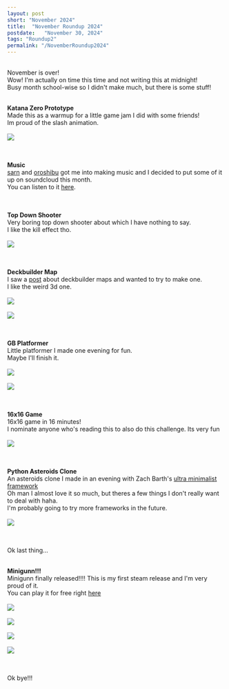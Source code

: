 ```yaml
---
layout: post
short: "November 2024"
title:  "November Roundup 2024"
postdate:   "November 30, 2024"
tags: "Roundup2"
permalink: "/NovemberRoundup2024"
---
```


<br>November is over! <br>
Wow! I'm actually on time this time and not writing this at midnight! <br>
Busy month school-wise so I didn't make much, but there is some stuff! <br><br>


**Katana Zero Prototype**<br>
Made this as a warmup for a little game jam I did with some friends! <br> Im proud of the slash animation.
<br><br><img class="blogImg" src="/assets/blog/Nov2024/zero.gif" /><br><br>
<br>

**Music**<br>
[sarn](https://saturnyoshi.itch.io/) and [oroshibu](https://oroshibu.itch.io/) got me into making music and I decided to put some of it up on soundcloud this month. <br> You can listen to it [here](https://soundcloud.com/808093).
<br><br>
<br>

**Top Down Shooter**<br>
Very boring top down shooter about which I have nothing to say. <br> I like the kill effect tho.
<br><br><img class="blogImg" src="/assets/blog/Nov2024/rogue.gif" /><br><br>
<br>

**Deckbuilder Map**<br>
I saw a [post](https://cdn.discordapp.com/attachments/979634396376211466/1312546626178646117/image.png?ex=674ce3cd&is=674b924d&hm=10d2abf31308b7b8722afba5d44d05b5ef25e95a0122e90c78ffc818804c5487&) about deckbuilder maps and wanted to try to make one. <br> I like the weird 3d one.
<br><br><img class="blogImg" src="/assets/blog/Nov2024/map1.gif" />
<br><br><img class="blogImg" src="/assets/blog/Nov2024/map2.gif" /><br><br>
<br>

**GB Platformer**<br>
Little platformer I made one evening for fun.<br>
Maybe I'll finish it.
<br><br><img class="blogImg" src="/assets/blog/Nov2024/gb1.gif" />
<br><br><img class="blogImg" src="/assets/blog/Nov2024/gb2.gif" /><br><br>
<br> 

**16x16 Game**<br>
16x16 game in 16 minutes! <br> I nominate anyone who's reading this to also do this challenge. Its very fun
<br><br><img class="blogImg" src="/assets/blog/Nov2024/mini.gif" /><br><br>
<br>

**Python Asteroids Clone**<br>
An asteroids clone I made in an evening with Zach Barth's [ultra minimalist framework](https://www.trashworldnews.com/ultra-minimalist/) <br>
Oh man I almost love it so much, but theres a few things I don't really want to deal with haha. <br>
I'm probably going to try more frameworks in the future. 
<br><br><img class="blogImg" src="/assets/blog/Nov2024/asteroid.gif" /><br><br>
<br>


Ok last thing... <br><br>

**Minigunn!!!**<br>
Minigunn finally released!!!! This is my first steam release and I'm very proud of it.<br>
You can play it for free right [here](https://store.steampowered.com/app/3035660/Mini_GUNN/)
<br><br><img class="blogImg" src="/assets/blog/May2024/minigunn1.gif" />
<br><br><img class="blogImg" src="/assets/blog/May2024/minigunn2.gif" />
<br><br><img class="blogImg" src="/assets/blog/May2024/minigunn3.gif" />
<br><br><img class="blogImg" src="/assets/blog/May2024/minigunn4.gif" /><br><br>
<br>

Ok bye!!!